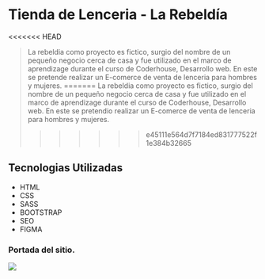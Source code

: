 # Tienda de Lenceria - La Rebeldía


<<<<<<< HEAD
>La rebeldia como proyecto es fictico, surgio del nombre de un pequeño negocio cerca de casa y fue utilizado en el marco de aprendizage durante el curso de Coderhouse, Desarrollo web. En este se pretende realizar un E-comerce de venta de lenceria para hombres y mujeres.
=======
>La rebeldia como proyecto es fictico, surgio del nombre de un pequeño negocio cerca de casa y fue utilizado en el marco de aprendizage durante el curso de Coderhouse, Desarrollo web. En este se pretendio realizar un E-comerce de venta de lenceria para hombres y mujeres.
>>>>>>> e45111e564d7f7184ed831777522f1e384b32665

## Tecnologias Utilizadas
- HTML
- CSS
- SASS
- BOOTSTRAP
- SEO
- FIGMA
### Portada del sitio.
![](https://github.com/danielisaac24/La-rebeldia-comision39385/blob/main/assets/img/Portada.png)
